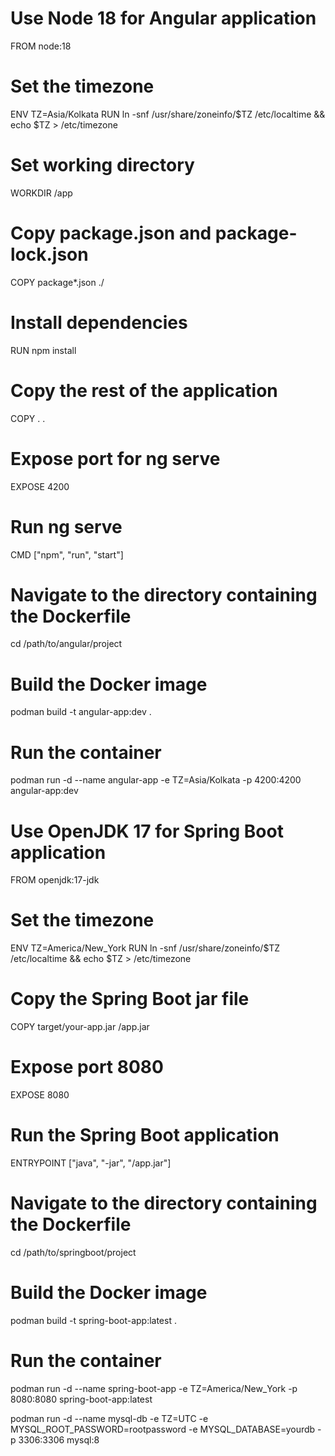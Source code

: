 # Use Node 18 for Angular application
FROM node:18

# Set the timezone
ENV TZ=Asia/Kolkata
RUN ln -snf /usr/share/zoneinfo/$TZ /etc/localtime && echo $TZ > /etc/timezone

# Set working directory
WORKDIR /app

# Copy package.json and package-lock.json
COPY package*.json ./

# Install dependencies
RUN npm install

# Copy the rest of the application
COPY . .

# Expose port for ng serve
EXPOSE 4200

# Run ng serve
CMD ["npm", "run", "start"]


# Navigate to the directory containing the Dockerfile
cd /path/to/angular/project

# Build the Docker image
podman build -t angular-app:dev .

# Run the container
podman run -d --name angular-app -e TZ=Asia/Kolkata -p 4200:4200 angular-app:dev





# Use OpenJDK 17 for Spring Boot application
FROM openjdk:17-jdk

# Set the timezone
ENV TZ=America/New_York
RUN ln -snf /usr/share/zoneinfo/$TZ /etc/localtime && echo $TZ > /etc/timezone

# Copy the Spring Boot jar file
COPY target/your-app.jar /app.jar

# Expose port 8080
EXPOSE 8080

# Run the Spring Boot application
ENTRYPOINT ["java", "-jar", "/app.jar"]


# Navigate to the directory containing the Dockerfile
cd /path/to/springboot/project

# Build the Docker image
podman build -t spring-boot-app:latest .

# Run the container
podman run -d --name spring-boot-app -e TZ=America/New_York -p 8080:8080 spring-boot-app:latest


podman run -d --name mysql-db -e TZ=UTC -e MYSQL_ROOT_PASSWORD=rootpassword -e MYSQL_DATABASE=yourdb -p 3306:3306 mysql:8

